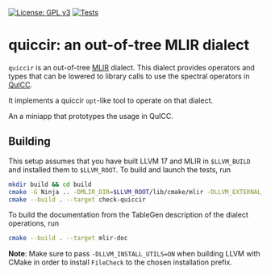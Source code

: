 [![License: GPL v3](https://img.shields.io/badge/License-GPLv3-blue.svg)](https://www.gnu.org/licenses/gpl-3.0) [![Tests](https://github.com/QuICC/quiccir/actions/workflows/lit.yml/badge.svg)](https://github.com/QuICC/quiccir/actions/workflows/lit.yml)

# quiccir: an out-of-tree MLIR dialect

`quiccir` is an out-of-tree [MLIR](https://mlir.llvm.org/) dialect.
This dialect provides operators and types that can be lowered to library calls to use the spectral operators in [QuICC](https://github.com/QuICC/QuICC).

It implements a  quiccir `opt`-like tool to operate on that dialect.

An a miniapp that prototypes the usage in QuICC.

## Building

This setup assumes that you have built LLVM 17 and MLIR in `$LLVM_BUILD` and installed them to `$LLVM_ROOT`. To build and launch the tests, run
```sh
mkdir build && cd build
cmake -G Ninja .. -DMLIR_DIR=$LLVM_ROOT/lib/cmake/mlir -DLLVM_EXTERNAL_LIT=$LLVM_BUILD/bin/llvm-lit
cmake --build . --target check-quiccir
```
To build the documentation from the TableGen description of the dialect operations, run
```sh
cmake --build . --target mlir-doc
```
**Note**: Make sure to pass `-DLLVM_INSTALL_UTILS=ON` when building LLVM with CMake in order to install `FileCheck` to the chosen installation prefix.

